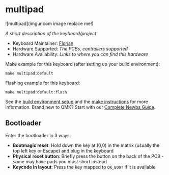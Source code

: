 # multipad

![multipad](imgur.com image replace me!)

*A short description of the keyboard/project*

* Keyboard Maintainer: [Florian](https://github.com/deafloo)
* Hardware Supported: *The PCBs, controllers supported*
* Hardware Availability: *Links to where you can find this hardware*

Make example for this keyboard (after setting up your build environment):

    make multipad:default

Flashing example for this keyboard:

    make multipad:default:flash

See the [build environment setup](https://docs.qmk.fm/#/getting_started_build_tools) and the [make instructions](https://docs.qmk.fm/#/getting_started_make_guide) for more information. Brand new to QMK? Start with our [Complete Newbs Guide](https://docs.qmk.fm/#/newbs).

## Bootloader

Enter the bootloader in 3 ways:

* **Bootmagic reset**: Hold down the key at (0,0) in the matrix (usually the top left key or Escape) and plug in the keyboard
* **Physical reset button**: Briefly press the button on the back of the PCB - some may have pads you must short instead
* **Keycode in layout**: Press the key mapped to `QK_BOOT` if it is available
